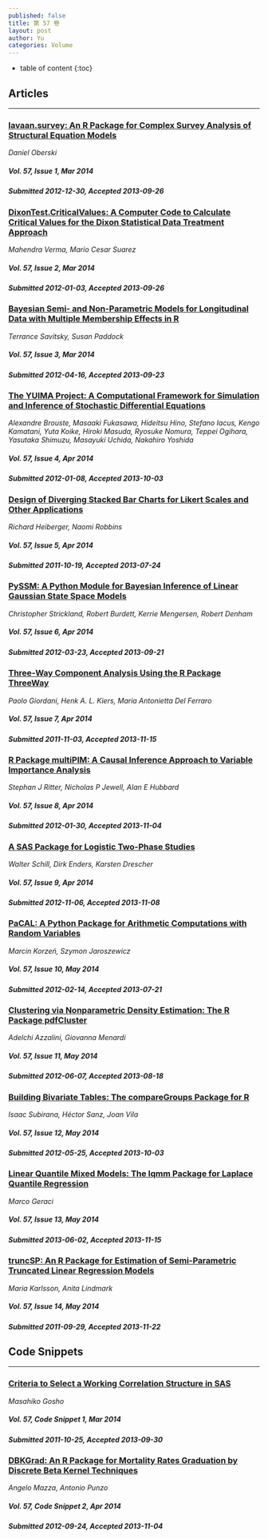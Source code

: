 ```yaml
---
published: false
title: 第 57 卷
layout: post
author: Yu
categories: Volume
---
```


* table of content
{:toc}

## Articles

***

### [lavaan.survey: An R Package for Complex Survey Analysis of Structural Equation Models](/jstatsoft/v57/i01.html)

*Daniel Oberski*

##### Vol. 57, Issue 1, Mar 2014

##### Submitted 2012-12-30, Accepted 2013-09-26

### [DixonTest.CriticalValues: A Computer Code to Calculate Critical Values for the Dixon Statistical Data Treatment Approach](/jstatsoft/v57/i02.html)

*Mahendra Verma, Mario Cesar Suarez*

##### Vol. 57, Issue 2, Mar 2014

##### Submitted 2012-01-03, Accepted 2013-09-26

### [Bayesian Semi- and Non-Parametric Models for Longitudinal Data with Multiple Membership Effects in R](/jstatsoft/v57/i03.html)

*Terrance Savitsky, Susan Paddock*

##### Vol. 57, Issue 3, Mar 2014

##### Submitted 2012-04-16, Accepted 2013-09-23

### [The YUIMA Project: A Computational Framework for Simulation and Inference of Stochastic Differential Equations](/jstatsoft/v57/i04.html)

*Alexandre Brouste, Masaaki Fukasawa, Hideitsu Hino, Stefano Iacus, Kengo Kamatani, Yuta Koike, Hiroki Masuda, Ryosuke Nomura, Teppei Ogihara, Yasutaka Shimuzu, Masayuki Uchida, Nakahiro Yoshida*

##### Vol. 57, Issue 4, Apr 2014

##### Submitted 2012-01-08, Accepted 2013-10-03

### [Design of Diverging Stacked Bar Charts for Likert Scales and Other Applications](/jstatsoft/v57/i05.html)

*Richard Heiberger, Naomi Robbins*

##### Vol. 57, Issue 5, Apr 2014

##### Submitted 2011-10-19, Accepted 2013-07-24

### [PySSM: A Python Module for Bayesian Inference of Linear Gaussian State Space Models](/jstatsoft/v57/i06.html)

*Christopher Strickland, Robert Burdett, Kerrie Mengersen, Robert Denham*

##### Vol. 57, Issue 6, Apr 2014

##### Submitted 2012-03-23, Accepted 2013-09-21

### [Three-Way Component Analysis Using the R Package ThreeWay](/jstatsoft/v57/i07.html)

*Paolo Giordani, Henk A. L. Kiers, Maria Antonietta Del Ferraro*

##### Vol. 57, Issue 7, Apr 2014

##### Submitted 2011-11-03, Accepted 2013-11-15

### [R Package multiPIM: A Causal Inference Approach to Variable Importance Analysis](/jstatsoft/v57/i08.html)

*Stephan J Ritter, Nicholas P Jewell, Alan E Hubbard*

##### Vol. 57, Issue 8, Apr 2014

##### Submitted 2012-01-30, Accepted 2013-11-04

### [A SAS Package for Logistic Two-Phase Studies](/jstatsoft/v57/i09.html)

*Walter Schill, Dirk Enders, Karsten Drescher*

##### Vol. 57, Issue 9, Apr 2014

##### Submitted 2012-11-06, Accepted 2013-11-08

### [PaCAL: A Python Package for Arithmetic Computations with Random Variables](/jstatsoft/v57/i10.html)

*Marcin Korzeń, Szymon Jaroszewicz*

##### Vol. 57, Issue 10, May 2014

##### Submitted 2012-02-14, Accepted 2013-07-21

### [Clustering via Nonparametric Density Estimation: The R Package pdfCluster](/jstatsoft/v57/i11.html)

*Adelchi Azzalini, Giovanna Menardi*

##### Vol. 57, Issue 11, May 2014

##### Submitted 2012-06-07, Accepted 2013-08-18

### [Building Bivariate Tables: The compareGroups  Package for R](/jstatsoft/v57/i12.html)

*Isaac Subirana, Héctor Sanz, Joan Vila*

##### Vol. 57, Issue 12, May 2014

##### Submitted 2012-05-25, Accepted 2013-10-03

### [Linear Quantile Mixed Models: The lqmm Package for Laplace Quantile Regression](/jstatsoft/v57/i13.html)

*Marco Geraci*

##### Vol. 57, Issue 13, May 2014

##### Submitted 2013-06-02, Accepted 2013-11-15

### [truncSP: An R Package for Estimation of Semi-Parametric Truncated Linear Regression Models](/jstatsoft/v57/i14.html)

*Maria Karlsson, Anita Lindmark*

##### Vol. 57, Issue 14, May 2014

##### Submitted 2011-09-29, Accepted 2013-11-22

## Code Snippets

***

### [Criteria to Select a Working Correlation Structure in SAS](/jstatsoft/v57/c01.html)

*Masahiko Gosho*

##### Vol. 57, Code Snippet 1, Mar 2014

##### Submitted 2011-10-25, Accepted 2013-09-30

### [DBKGrad: An R Package for Mortality Rates Graduation by Discrete Beta Kernel Techniques](/jstatsoft/v57/c02.html)

*Angelo Mazza, Antonio Punzo*

##### Vol. 57, Code Snippet 2, Apr 2014

##### Submitted 2012-09-24, Accepted 2013-11-04


